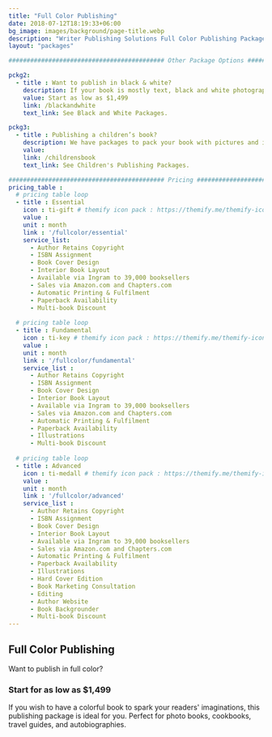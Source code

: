 ```yaml
---
title: "Full Color Publishing"
date: 2018-07-12T18:19:33+06:00
bg_image: images/background/page-title.webp
description: "Writer Publishing Solutions Full Color Publishing Packages"
layout: "packages"

########################################### Other Package Options #########################################

pckg2:
  - title : Want to publish in black & white?
    description: If your book is mostly text, black and white photographs, or line drawings, look no further - we have a black and white publishing package tailored for you.
    value: Start as low as $1,499
    link: /blackandwhite
    text_link: See Black and White Packages.

pckg3:
  - title : Publishing a children’s book?
    description: We have packages to pack your book with pictures and illustrations for the little ones.
    value: 
    link: /childrensbook
    text_link: See Children's Publishing Packages.

########################################### Pricing #########################################
pricing_table : 
  # pricing table loop
  - title : Essential
    icon : ti-gift # themify icon pack : https://themify.me/themify-icons
    value : 
    unit : month
    link : '/fullcolor/essential'
    service_list: 
      - Author Retains Copyright
      - ISBN Assignment
      - Book Cover Design
      - Interior Book Layout
      - Available via Ingram to 39,000 booksellers
      - Sales via Amazon.com and Chapters.com
      - Automatic Printing & Fulfilment
      - Paperback Availability
      - Multi-book Discount
      
  # pricing table loop
  - title : Fundamental
    icon : ti-key # themify icon pack : https://themify.me/themify-icons
    value : 
    unit : month
    link : '/fullcolor/fundamental'
    service_list : 
      - Author Retains Copyright
      - ISBN Assignment
      - Book Cover Design
      - Interior Book Layout
      - Available via Ingram to 39,000 booksellers
      - Sales via Amazon.com and Chapters.com
      - Automatic Printing & Fulfilment
      - Paperback Availability
      - Illustrations
      - Multi-book Discount
      
  # pricing table loop
  - title : Advanced
    icon : ti-medall # themify icon pack : https://themify.me/themify-icons
    value : 
    unit : month
    link : '/fullcolor/advanced'
    service_list : 
      - Author Retains Copyright
      - ISBN Assignment
      - Book Cover Design
      - Interior Book Layout
      - Available via Ingram to 39,000 booksellers
      - Sales via Amazon.com and Chapters.com
      - Automatic Printing & Fulfilment
      - Paperback Availability
      - Illustrations
      - Hard Cover Edition
      - Book Marketing Consultation
      - Editing
      - Author Website
      - Book Backgrounder
      - Multi-book Discount
---
```


## Full Color Publishing

Want to publish in full color?


### Start for as low as $1,499

If you wish to have a colorful book to spark your readers' imaginations, this publishing package is ideal for you. Perfect for photo books, cookbooks, travel guides, and autobiographies.